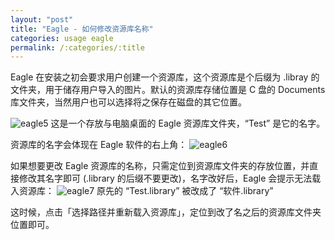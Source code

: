 ```yaml
---
layout: "post"
title: "Eagle - 如何修改资源库名称"
categories: usage eagle
permalink: /:categories/:title
---
```


Eagle 在安装之初会要求用户创建一个资源库，这个资源库是个后缀为 .libray 的文件夹，用于储存用户导入的图片。默认的资源库存储位置是 C 盘的 Documents 库文件夹，当然用户也可以选择将之保存在磁盘的其它位置。

![eagle5](https://i.imgur.com/pgVPCac.jpg)
这是一个存放与电脑桌面的 Eagle 资源库文件夹，“Test” 是它的名字。

资源库的名字会体现在 Eagle 软件的右上角：
![eagle6](https://i.imgur.com/SHs60Tg.jpg)

如果想要更改 Eagle 资源库的名称，只需定位到资源库文件夹的存放位置，并直接修改其名字即可 (.library 的后缀不要更改)，名字改好后，Eagle 会提示无法载入资源库：
![eagle7](https://i.imgur.com/mM3HjBA.jpg)
原先的 “Test.library” 被改成了 “软件.library”

这时候，点击「选择路径并重新载入资源库」，定位到改了名之后的资源库文件夹位置即可。
